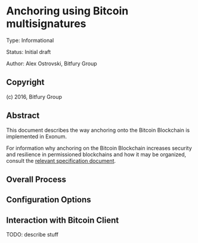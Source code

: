 Anchoring using Bitcoin multisignatures
==============================

Type: Informational

Status: Initial draft

Author: Alex Ostrovski, Bitfury Group

## Copyright

(c) 2016, Bitfury Group

## Abstract

This document describes the way anchoring onto the Bitcoin Blockchain
is implemented in Exonum.

For information why anchoring on the Bitcoin Blockchain increases security
and resilience in permissioned blockchains
and how it may be organized, consult the [relevant specification document](/anchoring-spec).

## Overall Process

## Configuration Options

## Interaction with Bitcoin Client

TODO: describe stuff
